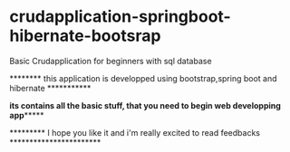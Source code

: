 # crudapplication-springboot-hibernate-bootsrap
 Basic Crudapplication for beginners with sql database

******** this application is developped using bootstrap,spring boot and hibernate ***********



******its contains all the basic stuff, that you need to begin web developping app***********



********* I hope you like it and i'm really excited to read feedbacks ***********************
